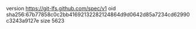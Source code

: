 version https://git-lfs.github.com/spec/v1
oid sha256:67b77858c0c2bb41692132282124864d9d0642d85a7234cd62990c3243a9127e
size 5623
